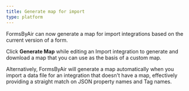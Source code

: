 ```yaml
---
title: Generate map for import
type: platform
---
```


FormsByAir can now generate a map for import integrations based on the current version of a form.

Click **Generate Map** while editing an Import integration to generate and download a map that you can use as the basis of a custom map.

Alternatively, FormsByAir will generate a map automatically when you import a data file for an integration that doesn't have a map, effectively providing a straight match on JSON property names and Tag names.